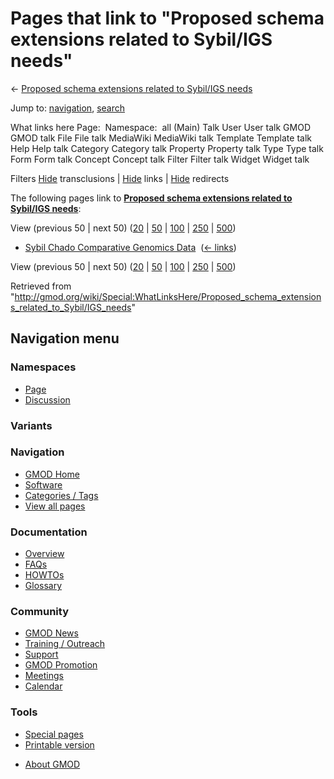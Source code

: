 <div id="mw-page-base" class="noprint">

</div>

<div id="mw-head-base" class="noprint">

</div>

<div id="content" class="mw-body" role="main">

<span id="top"></span>

<div id="mw-js-message" style="display:none;">

</div>



# <span dir="auto">Pages that link to "Proposed schema extensions related to Sybil/IGS needs"</span>

<div id="bodyContent">

<div id="contentSub">

← [Proposed schema extensions related to Sybil/IGS
needs](/wiki/Proposed_schema_extensions_related_to_Sybil/IGS_needs "Proposed schema extensions related to Sybil/IGS needs")

</div>

<div id="jump-to-nav" class="mw-jump">

Jump to: [navigation](#mw-navigation), [search](#p-search)

</div>

<div id="mw-content-text">

What links here Page:  Namespace:  all (Main) Talk User User talk GMOD
GMOD talk File File talk MediaWiki MediaWiki talk Template Template talk
Help Help talk Category Category talk Property Property talk Type Type
talk Form Form talk Concept Concept talk Filter Filter talk Widget
Widget talk

Filters
[Hide](/mediawiki/index.php?title=Special:WhatLinksHere/Proposed_schema_extensions_related_to_Sybil/IGS_needs&hidetrans=1 "Special:WhatLinksHere/Proposed schema extensions related to Sybil/IGS needs")
transclusions \|
[Hide](/mediawiki/index.php?title=Special:WhatLinksHere/Proposed_schema_extensions_related_to_Sybil/IGS_needs&hidelinks=1 "Special:WhatLinksHere/Proposed schema extensions related to Sybil/IGS needs")
links \|
[Hide](/mediawiki/index.php?title=Special:WhatLinksHere/Proposed_schema_extensions_related_to_Sybil/IGS_needs&hideredirs=1 "Special:WhatLinksHere/Proposed schema extensions related to Sybil/IGS needs")
redirects

The following pages link to **[Proposed schema extensions related to
Sybil/IGS
needs](/wiki/Proposed_schema_extensions_related_to_Sybil/IGS_needs "Proposed schema extensions related to Sybil/IGS needs")**:

View (previous 50 \| next 50)
([20](/mediawiki/index.php?title=Special:WhatLinksHere/Proposed_schema_extensions_related_to_Sybil/IGS_needs&limit=20 "Special:WhatLinksHere/Proposed schema extensions related to Sybil/IGS needs")
\|
[50](/mediawiki/index.php?title=Special:WhatLinksHere/Proposed_schema_extensions_related_to_Sybil/IGS_needs&limit=50 "Special:WhatLinksHere/Proposed schema extensions related to Sybil/IGS needs")
\|
[100](/mediawiki/index.php?title=Special:WhatLinksHere/Proposed_schema_extensions_related_to_Sybil/IGS_needs&limit=100 "Special:WhatLinksHere/Proposed schema extensions related to Sybil/IGS needs")
\|
[250](/mediawiki/index.php?title=Special:WhatLinksHere/Proposed_schema_extensions_related_to_Sybil/IGS_needs&limit=250 "Special:WhatLinksHere/Proposed schema extensions related to Sybil/IGS needs")
\|
[500](/mediawiki/index.php?title=Special:WhatLinksHere/Proposed_schema_extensions_related_to_Sybil/IGS_needs&limit=500 "Special:WhatLinksHere/Proposed schema extensions related to Sybil/IGS needs"))

- [Sybil Chado Comparative Genomics
  Data](/wiki/Sybil_Chado_Comparative_Genomics_Data "Sybil Chado Comparative Genomics Data")
  ‎ <span class="mw-whatlinkshere-tools">([←
  links](/mediawiki/index.php?title=Special:WhatLinksHere&target=Sybil+Chado+Comparative+Genomics+Data "Special:WhatLinksHere"))</span>

View (previous 50 \| next 50)
([20](/mediawiki/index.php?title=Special:WhatLinksHere/Proposed_schema_extensions_related_to_Sybil/IGS_needs&limit=20 "Special:WhatLinksHere/Proposed schema extensions related to Sybil/IGS needs")
\|
[50](/mediawiki/index.php?title=Special:WhatLinksHere/Proposed_schema_extensions_related_to_Sybil/IGS_needs&limit=50 "Special:WhatLinksHere/Proposed schema extensions related to Sybil/IGS needs")
\|
[100](/mediawiki/index.php?title=Special:WhatLinksHere/Proposed_schema_extensions_related_to_Sybil/IGS_needs&limit=100 "Special:WhatLinksHere/Proposed schema extensions related to Sybil/IGS needs")
\|
[250](/mediawiki/index.php?title=Special:WhatLinksHere/Proposed_schema_extensions_related_to_Sybil/IGS_needs&limit=250 "Special:WhatLinksHere/Proposed schema extensions related to Sybil/IGS needs")
\|
[500](/mediawiki/index.php?title=Special:WhatLinksHere/Proposed_schema_extensions_related_to_Sybil/IGS_needs&limit=500 "Special:WhatLinksHere/Proposed schema extensions related to Sybil/IGS needs"))

</div>

<div class="printfooter">

Retrieved from
"<http://gmod.org/wiki/Special:WhatLinksHere/Proposed_schema_extensions_related_to_Sybil/IGS_needs>"

</div>

<div id="catlinks" class="catlinks catlinks-allhidden">

</div>

<div class="visualClear">

</div>

</div>

</div>

<div id="mw-navigation">

## Navigation menu

<div id="mw-head">



<div id="left-navigation">

<div id="p-namespaces" class="vectorTabs" role="navigation"
aria-labelledby="p-namespaces-label">

### Namespaces

- <span id="ca-nstab-main"><a href="/wiki/Proposed_schema_extensions_related_to_Sybil/IGS_needs"
  accesskey="c" title="View the content page [c]">Page</a></span>
- <span id="ca-talk"><a
  href="/mediawiki/index.php?title=Talk:Proposed_schema_extensions_related_to_Sybil/IGS_needs&amp;action=edit&amp;redlink=1"
  accesskey="t"
  title="Discussion about the content page [t]">Discussion</a></span>

</div>

<div id="p-variants" class="vectorMenu emptyPortlet" role="navigation"
aria-labelledby="p-variants-label">

### 

### Variants[](#)

<div class="menu">

</div>

</div>

</div>

<div id="right-navigation">





</div>



</div>

</div>

</div>

<div id="mw-panel">

<div id="p-logo" role="banner">

<a href="/wiki/Main_Page"
style="background-image: url(http://gmod.org/images/GMOD-cogs.png);"
title="Visit the main page"></a>

</div>

<div id="p-Navigation" class="portal" role="navigation"
aria-labelledby="p-Navigation-label">

### Navigation

<div class="body">

- <span id="n-GMOD-Home">[GMOD Home](/wiki/Main_Page)</span>
- <span id="n-Software">[Software](/wiki/GMOD_Components)</span>
- <span id="n-Categories-.2F-Tags">[Categories /
  Tags](/wiki/Categories)</span>
- <span id="n-View-all-pages">[View all
  pages](/wiki/Special:AllPages)</span>

</div>

</div>

<div id="p-Documentation" class="portal" role="navigation"
aria-labelledby="p-Documentation-label">

### Documentation

<div class="body">

- <span id="n-Overview">[Overview](/wiki/Overview)</span>
- <span id="n-FAQs">[FAQs](/wiki/Category:FAQ)</span>
- <span id="n-HOWTOs">[HOWTOs](/wiki/Category:HOWTO)</span>
- <span id="n-Glossary">[Glossary](/wiki/Glossary)</span>

</div>

</div>

<div id="p-Community" class="portal" role="navigation"
aria-labelledby="p-Community-label">

### Community

<div class="body">

- <span id="n-GMOD-News">[GMOD News](/wiki/GMOD_News)</span>
- <span id="n-Training-.2F-Outreach">[Training /
  Outreach](/wiki/Training_and_Outreach)</span>
- <span id="n-Support">[Support](/wiki/Support)</span>
- <span id="n-GMOD-Promotion">[GMOD
  Promotion](/wiki/GMOD_Promotion)</span>
- <span id="n-Meetings">[Meetings](/wiki/Meetings)</span>
- <span id="n-Calendar">[Calendar](/wiki/Calendar)</span>

</div>

</div>

<div id="p-tb" class="portal" role="navigation"
aria-labelledby="p-tb-label">

### Tools

<div class="body">

- <span id="t-specialpages"><a href="/wiki/Special:SpecialPages" accesskey="q"
  title="A list of all special pages [q]">Special pages</a></span>
- <span id="t-print"><a
  href="/mediawiki/index.php?title=Special:WhatLinksHere/Proposed_schema_extensions_related_to_Sybil/IGS_needs&amp;printable=yes"
  rel="alternate" accesskey="p"
  title="Printable version of this page [p]">Printable version</a></span>

</div>

</div>

</div>

</div>

<div id="footer" role="contentinfo">

- <span id="footer-places-about">[About
  GMOD](/wiki/GMOD:About "GMOD:About")</span>

<!-- -->






</div>
